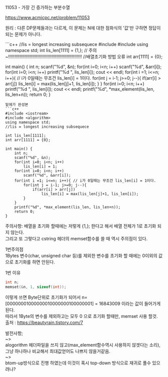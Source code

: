 11053 - 가장 긴 증가하는 부분수열

https://www.acmicpc.net/problem/11053
<p>
원리 : 다른 DP문제들과는 다르게, 이 문제는 N에 대한 점화식의 '값'만 구하면 정답이 되는 문제가 아니다.<br>
	

</p>
```c++
//lis = longest increasing subsequece
#include <iostream>
#include <algorithm>
using namespace std;
int lis_len[1111] = {1,};  // 주의~!!!!!!!!!!!!!!!!!!!!!!!!!!!!!!!!!!!!!!!!!!!!!!!!!!!!!!!!!!
//배열초기화 방법 오류
int arr[1111] = {0};

int main() {
	int n;
	scanf("%d", &n);
	for(int i=0; i<n; i++)
		scanf("%d", &arr[i]);
	for(int i=0; i<n; i++)
		printf("%d ", lis_len[i]);
	cout << endl;
	for(int i =1; i<=n; i++){ // i가 0일때는 무조건 lis_len[i] = 1이다.
		for(int j = i-1; j>=0; j--){
			if(arr[i] > arr[j])
				lis_len[i] = max(lis_len[j]+1, lis_len[i]);
		}
	}
	for(int i=0; i<n; i++)
		printf("%d ", lis_len[i]);
	cout << endl;
	printf("%d", *max_element(lis_len, lis_len+n));
	return 0;
}
```
밑에가 완성본
```c++
#include <iostream>
#include <algorithm>
using namespace std;
//lis = longest increasing subsequece

int lis_len[1111]; 
int arr[1111] = {0};

int main() {
	int n;
	scanf("%d", &n);
	for(int i=0; i<n; i++)
		lis_len[i] = 1;
	for(int i=0; i<n; i++)
		scanf("%d", &arr[i]);
	for(int i =1; i<=n; i++){ // i가 0일때는 무조건 lis_len[i] = 1이다.
		for(int j = i-1; j>=0; j--){
			if(arr[i] > arr[j])
				lis_len[i] = max(lis_len[j]+1, lis_len[i]);
		}
	}
	printf("%d", *max_element(lis_len, lis_len+n));
	return 0;
}
```
<p>
주의사항: 배열을 초기화 할때에는 저렇게 {1,}; 한다고 해서 배열 전체가 1로 초기화 되지 않는다.<br>
그리고 또 그렇다고 cstring 헤더의 memset함수를 쓸 때 역시 주의점이 있다.<br>
<p>1번주의점<br>
1Bytes 변수(char, unsigned char 등)를 제외한 변수를 초기화 할 때에는 
0이외의 값으로 초기화를 하면 안된다.</p>
<p>1번 이유
	
```c++
int n;
memset(&n, 1, sizeof(int));
```
이렇게 쓰면 Byte단위로 초기화가 되어서 n= [00000001000000010000000100000001] = 16843009 이라는 값이 들어가게 된다.<br>
따라서 1Byte의 변수를 제외하고는 모두 0 으로 초기화 할때만, memset 사용 할것.<br>
출처 : https://beautyrain.tistory.com/7
</p>
				
</p>
<p>
발전사항;<br>
~><br>
alogorithm 헤더파일을 쓰지 않고(max_element함수역시 사용하지 않겟다는 소리), 그냥 하나하나 비교해서 최대값얻어도 나쁘지 않을거같음.<br>
~><br>
btom-up방식으로 진행 하였는데 이것이 혹시 top-down 방식으로 재귀로 풀수 있으려나? <br>
</p>

<br>

